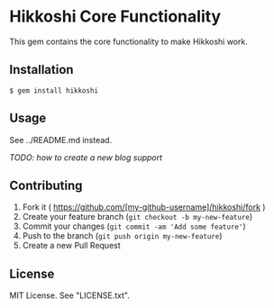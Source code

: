 # Hikkoshi Core Functionality

This gem contains the core functionality to make Hikkoshi work.

## Installation

    $ gem install hikkoshi

## Usage

See ../README.md instead.

*TODO: how to create a new blog support*

## Contributing

1. Fork it ( https://github.com/[my-github-username]/hikkoshi/fork )
2. Create your feature branch (`git checkout -b my-new-feature`)
3. Commit your changes (`git commit -am 'Add some feature'`)
4. Push to the branch (`git push origin my-new-feature`)
5. Create a new Pull Request

## License

MIT License. See "LICENSE.txt".
